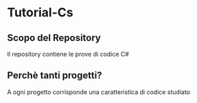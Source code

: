 # Tutorial-Cs
## Scopo del Repository
Il repository contiene le prove di codice C# 
## Perchè tanti progetti?
A ogni progetto corrisponde una caratteristica di codice studiato
